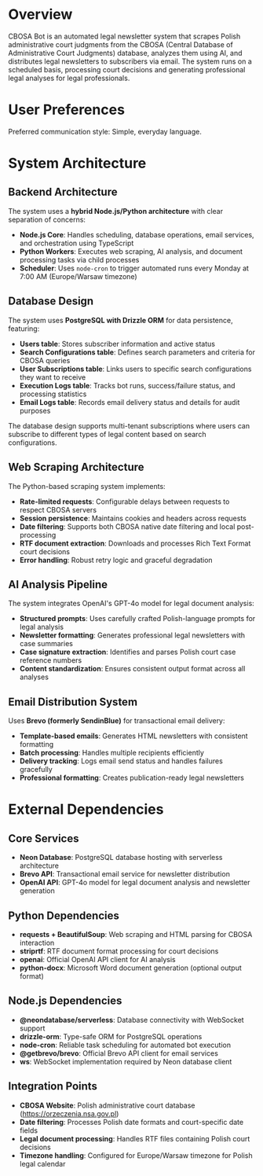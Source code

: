 # Overview

CBOSA Bot is an automated legal newsletter system that scrapes Polish administrative court judgments from the CBOSA (Central Database of Administrative Court Judgments) database, analyzes them using AI, and distributes legal newsletters to subscribers via email. The system runs on a scheduled basis, processing court decisions and generating professional legal analyses for legal professionals.

# User Preferences

Preferred communication style: Simple, everyday language.

# System Architecture

## Backend Architecture

The system uses a **hybrid Node.js/Python architecture** with clear separation of concerns:

- **Node.js Core**: Handles scheduling, database operations, email services, and orchestration using TypeScript
- **Python Workers**: Executes web scraping, AI analysis, and document processing tasks via child processes
- **Scheduler**: Uses `node-cron` to trigger automated runs every Monday at 7:00 AM (Europe/Warsaw timezone)

## Database Design

The system uses **PostgreSQL with Drizzle ORM** for data persistence, featuring:

- **Users table**: Stores subscriber information and active status
- **Search Configurations table**: Defines search parameters and criteria for CBOSA queries  
- **User Subscriptions table**: Links users to specific search configurations they want to receive
- **Execution Logs table**: Tracks bot runs, success/failure status, and processing statistics
- **Email Logs table**: Records email delivery status and details for audit purposes

The database design supports multi-tenant subscriptions where users can subscribe to different types of legal content based on search configurations.

## Web Scraping Architecture

The Python-based scraping system implements:

- **Rate-limited requests**: Configurable delays between requests to respect CBOSA servers
- **Session persistence**: Maintains cookies and headers across requests
- **Date filtering**: Supports both CBOSA native date filtering and local post-processing
- **RTF document extraction**: Downloads and processes Rich Text Format court decisions
- **Error handling**: Robust retry logic and graceful degradation

## AI Analysis Pipeline

The system integrates OpenAI's GPT-4o model for legal document analysis:

- **Structured prompts**: Uses carefully crafted Polish-language prompts for legal analysis
- **Newsletter formatting**: Generates professional legal newsletters with case summaries
- **Case signature extraction**: Identifies and parses Polish court case reference numbers
- **Content standardization**: Ensures consistent output format across all analyses

## Email Distribution System

Uses **Brevo (formerly SendinBlue)** for transactional email delivery:

- **Template-based emails**: Generates HTML newsletters with consistent formatting
- **Batch processing**: Handles multiple recipients efficiently
- **Delivery tracking**: Logs email send status and handles failures gracefully
- **Professional formatting**: Creates publication-ready legal newsletters

# External Dependencies

## Core Services

- **Neon Database**: PostgreSQL database hosting with serverless architecture
- **Brevo API**: Transactional email service for newsletter distribution
- **OpenAI API**: GPT-4o model for legal document analysis and newsletter generation

## Python Dependencies

- **requests + BeautifulSoup**: Web scraping and HTML parsing for CBOSA interaction
- **striprtf**: RTF document format processing for court decisions
- **openai**: Official OpenAI API client for AI analysis
- **python-docx**: Microsoft Word document generation (optional output format)

## Node.js Dependencies

- **@neondatabase/serverless**: Database connectivity with WebSocket support
- **drizzle-orm**: Type-safe ORM for PostgreSQL operations
- **node-cron**: Reliable task scheduling for automated bot execution
- **@getbrevo/brevo**: Official Brevo API client for email services
- **ws**: WebSocket implementation required by Neon database client

## Integration Points

- **CBOSA Website**: Polish administrative court database (https://orzeczenia.nsa.gov.pl)
- **Date filtering**: Processes Polish date formats and court-specific date fields
- **Legal document processing**: Handles RTF files containing Polish court decisions
- **Timezone handling**: Configured for Europe/Warsaw timezone for Polish legal calendar